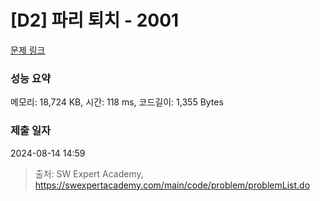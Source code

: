 # [D2] 파리 퇴치 - 2001 

[문제 링크](https://swexpertacademy.com/main/code/problem/problemDetail.do?contestProbId=AV5PzOCKAigDFAUq) 

### 성능 요약

메모리: 18,724 KB, 시간: 118 ms, 코드길이: 1,355 Bytes

### 제출 일자

2024-08-14 14:59



> 출처: SW Expert Academy, https://swexpertacademy.com/main/code/problem/problemList.do